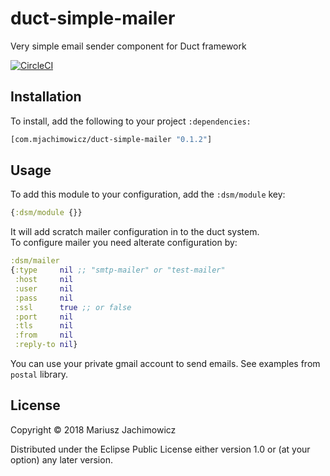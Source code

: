 # duct-simple-mailer
Very simple email sender component for Duct framework

[![CircleCI](https://circleci.com/gh/mariusz-jachimowicz-83/duct-simple-mailer.svg?style=svg)](https://circleci.com/gh/mariusz-jachimowicz-83/duct-simple-mailer)

## Installation

To install, add the following to your project `:dependencies:`

```clojure
[com.mjachimowicz/duct-simple-mailer "0.1.2"]
```
## Usage

To add this module to your configuration, add the `:dsm/module` key:

```clojure
{:dsm/module {}}
```
It will add scratch mailer configuration in to the duct system.  
To configure mailer you need alterate configuration by:

```clojure
:dsm/mailer
{:type     nil ;; "smtp-mailer" or "test-mailer" 
 :host     nil
 :user     nil
 :pass     nil
 :ssl      true ;; or false
 :port     nil
 :tls      nil
 :from     nil
 :reply-to nil}
```

You can use your private gmail account to send emails. See examples from `postal` library.

## License

Copyright © 2018 Mariusz Jachimowicz

Distributed under the Eclipse Public License either version 1.0 or (at your option) any later version.
